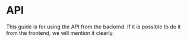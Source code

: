 # API

This guide is for using the API from the backend. If it is possible to do it from the frontend, we will mention it clearly.
